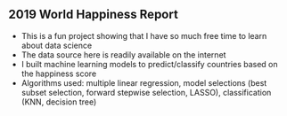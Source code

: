 ## 2019 World Happiness Report

- This is a fun project showing that I have so much free time to learn about data science
- The data source here is readily available on the internet
- I built machine learning models to predict/classify countries based on the happiness score
- Algorithms used: multiple linear regression, model selections (best subset selection, forward stepwise selection, LASSO), classification (KNN, decision tree)

